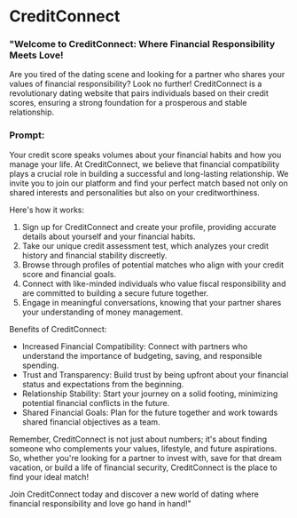 # CreditConnect

### "Welcome to CreditConnect: Where Financial Responsibility Meets Love!

Are you tired of the dating scene and looking for a partner who shares your values of financial responsibility? Look no further! CreditConnect is a revolutionary dating website that pairs individuals based on their credit scores, ensuring a strong foundation for a prosperous and stable relationship.

### Prompt:
Your credit score speaks volumes about your financial habits and how you manage your life. At CreditConnect, we believe that financial compatibility plays a crucial role in building a successful and long-lasting relationship. We invite you to join our platform and find your perfect match based not only on shared interests and personalities but also on your creditworthiness.

Here's how it works:
1. Sign up for CreditConnect and create your profile, providing accurate details about yourself and your financial habits.
2. Take our unique credit assessment test, which analyzes your credit history and financial stability discreetly.
3. Browse through profiles of potential matches who align with your credit score and financial goals.
4. Connect with like-minded individuals who value fiscal responsibility and are committed to building a secure future together.
5. Engage in meaningful conversations, knowing that your partner shares your understanding of money management.

Benefits of CreditConnect:
- Increased Financial Compatibility: Connect with partners who understand the importance of budgeting, saving, and responsible spending.
- Trust and Transparency: Build trust by being upfront about your financial status and expectations from the beginning.
- Relationship Stability: Start your journey on a solid footing, minimizing potential financial conflicts in the future.
- Shared Financial Goals: Plan for the future together and work towards shared financial objectives as a team.

Remember, CreditConnect is not just about numbers; it's about finding someone who complements your values, lifestyle, and future aspirations. So, whether you're looking for a partner to invest with, save for that dream vacation, or build a life of financial security, CreditConnect is the place to find your ideal match!

Join CreditConnect today and discover a new world of dating where financial responsibility and love go hand in hand!"
